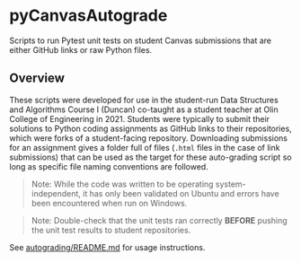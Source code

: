 # pyCanvasAutograde

Scripts to run Pytest unit tests on student Canvas submissions that are either GitHub links or raw Python files.

## Overview 

These scripts were developed for use in the student-run Data Structures and Algorithms Course I (Duncan) co-taught as a student teacher at Olin College of Engineering in 2021. Students were typically to submit their solutions to Python coding assignments as GitHub links to their repositories, which were forks of a student-facing repository. Downloading submissions for an assignment gives a folder full of files (`.html` files in the case of link submissions) that can be used as the target for these auto-grading script so long as specific file naming conventions are followed. 

> Note: While the code was written to be operating system-independent, it has only been validated on Ubuntu and errors have been encountered when run on Windows.
 
> Note: Double-check that the unit tests ran correctly **BEFORE** pushing the unit test results to student repositories. 

See [autograding/README.md](autograding/README.md) for usage instructions.
